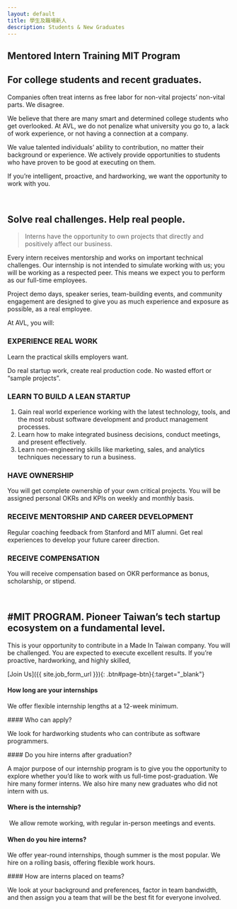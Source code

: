 ```yaml
---
layout: default
title: 學生及職場新人
description: Students & New Graduates
---
```


## **Mentored Intern Training MIT Program**

## For college students and recent graduates.

Companies often treat interns as free labor for non-vital projects’ non-vital parts. We disagree.

We believe that there are many smart and determined college students who get overlooked. At AVL, we do not penalize what university you go to, a lack of work experience, or not having a connection at a company.

We value talented individuals’ ability to contribution, no matter their background or experience. We actively provide opportunities to students who have proven to be good at executing on them.

If you’re intelligent, proactive, and hardworking, we want the opportunity to work with you.

<br>

## Solve real challenges. Help real people.

> Interns have the opportunity to own projects that directly and positively affect our business. 

Every intern receives mentorship and works on important technical challenges. Our internship is not intended to simulate working with us; you will be working as a respected peer. This means we expect you to perform as our full-time employees.

Project demo days, speaker series, team-building events, and community engagement are designed to give you as much experience and exposure as possible, as a real employee.

At AVL, you will:

### EXPERIENCE REAL WORK

Learn the practical skills employers want.

Do real startup work, create real production code. No wasted effort or “sample projects”.

### LEARN TO BUILD A LEAN STARTUP

1. Gain real world experience working with the latest technology, tools, and the most robust software development and product management processes.
1. Learn how to make integrated business decisions, conduct meetings, and present effectively.
1. Learn non-engineering skills like marketing, sales, and analytics techniques necessary to run a business. 

### HAVE OWNERSHIP

You will get complete ownership of your own critical projects. You will be assigned personal OKRs and KPIs on weekly and monthly basis. 

### RECEIVE MENTORSHIP AND CAREER DEVELOPMENT

Regular coaching feedback from Stanford and MIT alumni. Get real experiences to develop your future career direction. 

### RECEIVE COMPENSATION

You will receive compensation based on OKR performance as bonus, scholarship, or stipend.

<br>

## #MIT PROGRAM. Pioneer Taiwan’s tech startup ecosystem on a fundamental level.

This is your opportunity to contribute in a Made In Taiwan company. You will be challenged. You are expected to execute excellent results. If you’re proactive, hardworking, and highly skilled,

[Join Us]({{ site.job_form_url }}){: .btn#page-btn}{:target="_blank"}

#### How long are your internships

​We offer flexible internship lengths at a 12-week minimum.

​#### Who can apply?

​We look for hardworking students who can contribute as software programmers.

​#### Do you hire interns after graduation?

A major purpose of our internship program is to give you the opportunity to explore whether you’d like to work with us full-time post-graduation. We hire many former interns. We also hire many new graduates who did not intern with us.

#### Where is the internship?
​
We allow remote working, with regular in-person meetings and events.
​
#### When do you hire interns?

We offer year-round internships, though summer is the most popular. We hire on a rolling basis, offering flexible work hours.

​#### How are interns placed on teams?

​We look at your background and preferences, factor in team bandwidth, and then assign you a team that will be the best fit for everyone involved.